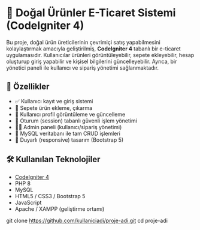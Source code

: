 # 🌿 Doğal Ürünler E-Ticaret Sistemi (CodeIgniter 4)

Bu proje, doğal ürün üreticilerinin çevrimiçi satış yapabilmesini kolaylaştırmak amacıyla geliştirilmiş, **CodeIgniter 4** tabanlı bir e-ticaret uygulamasıdır. Kullanıcılar ürünleri görüntüleyebilir, sepete ekleyebilir, hesap oluşturup giriş yapabilir ve kişisel bilgilerini güncelleyebilir. Ayrıca, bir yönetici paneli ile kullanıcı ve sipariş yönetimi sağlanmaktadır.

## 🚀 Özellikler

- ✅ Kullanıcı kayıt ve giriş sistemi
- 🛒 Sepete ürün ekleme, çıkarma
- 👤 Kullanıcı profil görüntüleme ve güncelleme
- 🔐 Oturum (session) tabanlı güvenli işlem yönetimi
- 🧑‍💼 Admin paneli (kullanıcı/sipariş yönetimi)
- 💾 MySQL veritabanı ile tam CRUD işlemleri
- 📱 Duyarlı (responsive) tasarım (Bootstrap 5)

## 🛠️ Kullanılan Teknolojiler

- [CodeIgniter 4](https://codeigniter.com/)
- PHP 8
- MySQL
- HTML5 / CSS3 / Bootstrap 5
- JavaScript
- Apache / XAMPP (geliştirme ortamı)


git clone https://github.com/kullaniciadi/proje-adi.git
cd proje-adi

